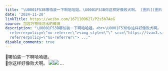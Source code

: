 ```yaml
---
title: "\U0001F53B哪怕装一下啊哈哈姐。\U0001F53B你这样好像败犬啊。 [图片][图片]"
date: '2024-11-28'
linkTitle: https://weibo.com/1671109627/P2s5h7AeG
source: 包容万物恒河水的微博
description: "\U0001F53B哪怕装一下啊哈哈姐。<br>\U0001F53B你这样好像败犬啊。 <img style=\"\" src=\"https://tvax3.sinaimg.cn/large/639b1bfbly1hw2ffjlgysj21uo2bc7wi.jpg\"
  referrerpolicy=\"no-referrer\"><img style=\"\" src=\"https://tvax3.sinaimg.cn/large/639b1bfbly1hw2ffk4jq2j20k20k2q7s.jpg\"
  referrerpolicy=\"no-referrer\"> ..."
disable_comments: true
---
```

🔻哪怕装一下啊哈哈姐。<br>🔻你这样好像败犬啊。 <img style="" src="https://tvax3.sinaimg.cn/large/639b1bfbly1hw2ffjlgysj21uo2bc7wi.jpg" referrerpolicy="no-referrer"><img style="" src="https://tvax3.sinaimg.cn/large/639b1bfbly1hw2ffk4jq2j20k20k2q7s.jpg" referrerpolicy="no-referrer"> ...
